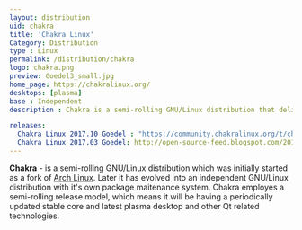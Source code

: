 ```yaml
---
layout: distribution
uid: chakra
title: 'Chakra Linux'
Category: Distribution
type : Linux
permalink: /distribution/chakra
logo: chakra.png
preview: Goedel3_small.jpg
home_page: https://chakralinux.org/
desktops: [plasma]
base : Independent
description : Chakra is a semi-rolling GNU/Linux distribution that delivers world class Plasma experience out of the box. Stories, reviews and screenshots of Chakra Linux.

releases:
  Chakra Linux 2017.10 Goedel : "https://community.chakralinux.org/t/chakra-2017-10-goedel-released/6693"
  Chakra Linux 2017.03 Goedel: http://open-source-feed.blogspot.com/2017/03/chakra-linux-201703-goedel-released.html
---
```


**Chakra** - is a semi-rolling GNU/Linux distribution which was initially started as a fork of [Arch Linux](/distribution/arch). Later it has evolved into an independent GNU/Linux distribution with it's own package maitenance system. Chakra employes a semi-rolling release model, which means it will be having a periodically updated stable core and latest plasma desktop and other Qt related technologies.
